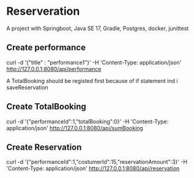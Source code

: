 # Reserveration


A project with Springboot, Java SE 17, Gradle, Postgres, docker, junittest

## Create performance 

 curl -d '{"title" : "performance1"}' -H 'Content-Type: application/json' http://127.0.0.1:8080/api/performance

A TotalBooking should be registed first because of if statement ind i saveReservation

## Create TotalBooking 

curl -d '{"performanceId":1,"totalBooking":0}' -H 'Content-Type: application/json' http://127.0.0.1:8080/api/sumBooking

## Create Reservation 

curl -d '{"performanceId":1,"costumerId":15,"reservationAmount":3}' -H 'Content-Type: application/json' http://127.0.0.1:8080/api/reservation







